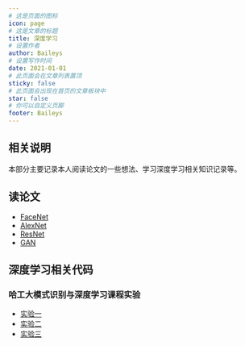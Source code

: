 ```yaml
---
# 这是页面的图标
icon: page
# 这是文章的标题
title: 深度学习
# 设置作者
author: Baileys
# 设置写作时间
date: 2021-01-01
# 此页面会在文章列表置顶
sticky: false
# 此页面会出现在首页的文章板块中
star: false
# 你可以自定义页脚
footer: Baileys
---
```


## 相关说明
本部分主要记录本人阅读论文的一些想法、学习深度学习相关知识记录等。

## 读论文

- [FaceNet](ReadingPapers/FaceNet.html)
- [AlexNet](ReadingPapers/AlexNet.html)
- [ResNet](ReadingPapers/ResNet.html)
- [GAN](ReadingPapers/GAN.html)


## 深度学习相关代码

### 哈工大模式识别与深度学习课程实验
- [实验一](https://github.com/BaileysRock/DeepLearningExperiment/blob/master/Experiment1/Report/report.pdf)
- [实验二](https://github.com/BaileysRock/DeepLearningExperiment/tree/master/Experiment2/Report/report.pdf)
- [实验三]()



